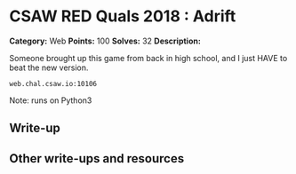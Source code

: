 
# CSAW RED Quals 2018 : Adrift

**Category:** Web
**Points:** 100
**Solves:** 32
**Description:**

Someone brought up this game from back in high school, and I just HAVE to beat the new version.

`web.chal.csaw.io:10106`

Note: runs on Python3

## Write-up

## Other write-ups and resources



